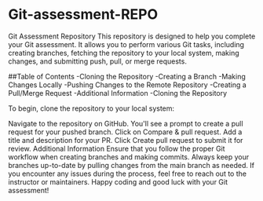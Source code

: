 # Git-assessment-REPO

Git Assessment Repository
This repository is designed to help you complete your Git assessment. It allows you to perform various Git tasks, including creating branches, fetching the repository to your local system, making changes, and submitting push, pull, or merge requests.

##Table of Contents
-Cloning the Repository
-Creating a Branch
-Making Changes Locally
-Pushing Changes to the Remote Repository
-Creating a Pull/Merge Request
-Additional Information
-Cloning the Repository

To begin, clone the repository to your local system:

Navigate to the repository on GitHub.
You'll see a prompt to create a pull request for your pushed branch. Click on Compare & pull request.
Add a title and description for your PR.
Click Create pull request to submit it for review.
Additional Information
Ensure that you follow the proper Git workflow when creating branches and making commits.
Always keep your branches up-to-date by pulling changes from the main branch as needed.
If you encounter any issues during the process, feel free to reach out to the instructor or maintainers.
Happy coding and good luck with your Git assessment!
